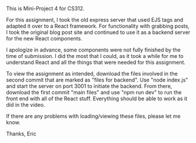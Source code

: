 This is Mini-Project 4 for CS312.

For this assignment, I took the old express server that used EJS tags and adapted it over to a React framework. For functionality with grabbing posts, I took the original blog post site and continued to use it as a backend server for the new React components.

I apologize in advance, some components were not fully finished by the time of submission. I did the most that I could, as it took a while for me to understand React and all the things that were needed for this assignment.

To view the assignment as intended, download the files involved in the second commit that are marked as "files for backend". Use "node index.js" and start the server on port 3001 to initiate the backend. From there, download the first commit "main files" and use "npm run dev" to run the front end with all of the React stuff. Everything should be able to work as it did in the video.

If there are any problems with loading/viewing these files, please let me know. 

Thanks,
Eric
